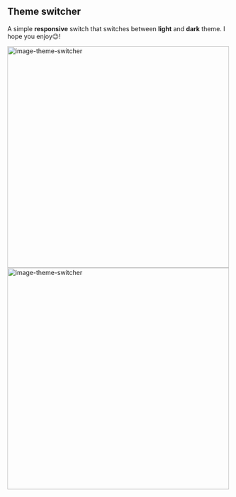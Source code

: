 ## Theme switcher
A simple **responsive** switch that switches between **light** and **dark** theme. I hope you enjoy😉!

<img alt="image-theme-switcher" width="500" src="https://github.com/jeremarques/theme-switcher/blob/main/assets/jeremarques.github.io_theme-switcher_.png?raw=true">
<img alt="image-theme-switcher" width="500" src="https://github.com/jeremarques/theme-switcher/blob/main/assets/jeremarques.github.io_theme-switcher_%20(1).png?raw=true">
